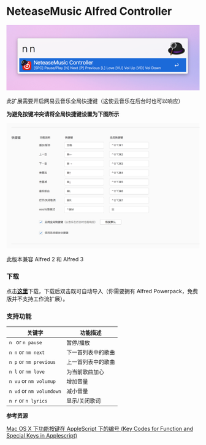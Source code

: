 # NeteaseMusic Alfred Controller

![Screenshot](./img/alfred-screenshot.png)

此扩展需要开启网易云音乐全局快捷键（这使云音乐在后台时也可以响应）

**为避免按键冲突请将全局快捷键设置为下图所示**

![NeteaseMusic Keybinding](./img/netseat-music-setting.png)

此版本兼容 Alfred 2 和 Alfred 3

### 下载

点击[**这里**](https://github.com/li-xinyang/AW_NeteaseAlfredController/blob/master/NeteaseMusicController.alfredworkflow?raw=trueg)下载，下载后双击既可自动导入（你需要拥有 Alfred Powerpack，免费版并不支持工作流扩展）。

### 支持功能

|关键字|功能描述|
|------|--------|
|`n ` or `n pause`|暂停/播放|
|`n n` or `nm next`|下一首列表中的歌曲|
|`n p` or `nm previous`|上一首列表中的歌曲|
|`n l` or `nm love`|为当前歌曲加心|
|`n vu` or `nm volumup`|增加音量|
|`n vd` or `nm volumdown`|减小音量|
|`n r` or `n lyrics` |显示/关闭歌词|

**参考资源**

[Mac OS X 下功能按键在 AppleScript 下的编号 (Key Codes for Function and Special Keys in Applescript)](http://macbiblioblog.blogspot.sg/2014/12/key-codes-for-function-and-special-keys.html)
